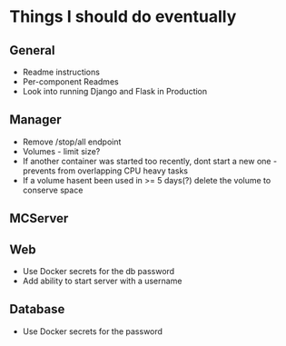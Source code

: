 # Things I should do eventually

## General
- Readme instructions
- Per-component Readmes
- Look into running Django and Flask in Production

## Manager
- Remove /stop/all endpoint
- Volumes - limit size?
- If another container was started too recently, dont start a new one - prevents from overlapping CPU heavy tasks
- If a volume hasent been used in >= 5 days(?) delete the volume to conserve space

## MCServer

## Web
- Use Docker secrets for the db password
- Add ability to start server with a username

## Database
- Use Docker secrets for the password
